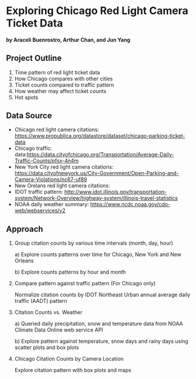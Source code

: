 # Exploring Chicago Red Light Camera Ticket Data
#### by Araceli Buenrostro, Arthur Chan, and Jun Yang

## Project Outline
1. Time pattern of red light ticket data
2. How Chicago compares with other cities
3. Ticket counts compared to traffic pattern
4. How weather may affect ticket counts
5. Hot spots 

## Data Source
- Chicago red light camera citations:  https://www.propublica.org/datastore/dataset/chicago-parking-ticket-data
- Chicago traffic:  data:https://data.cityofchicago.org/Transportation/Average-Daily-Traffic-Counts/pfsx-4n4m
- New York City red light camera citations:  https://data.cityofnewyork.us/City-Government/Open-Parking-and-Camera-Violations/nc67-uf89
- New Orelans red light camera citations:  
- IDOT traffic pattern:  http://www.idot.illinois.gov/transportation-system/Network-Overview/highway-system/illinois-travel-statistics
- NOAA daily weather summary:  https://www.ncdc.noaa.gov/cdo-web/webservices/v2

## Approach
1. Group citation counts by various time intervals (month, day, hour)

   a) Explore counts patterns over time for Chicago, New York and New Orleans
   
   b) Explore counts patterns by hour and month
2. Compare pattern against traffic pattern (For Chicago only)

   Normalize citation counts by IDOT Northeast Urban annual average daily traffic (AADT) pattern
   
3. Citation Counts vs. Weather

   a) Queried daily precipitation, snow and temperature data from NOAA Climate Data Online web service API
   
   b) Explore pattern against temperature, snow days and rainy days using scatter plots and box plots
4. Chicago Citation Counts by Camera Location

   Explore citation pattern with box plots and maps


